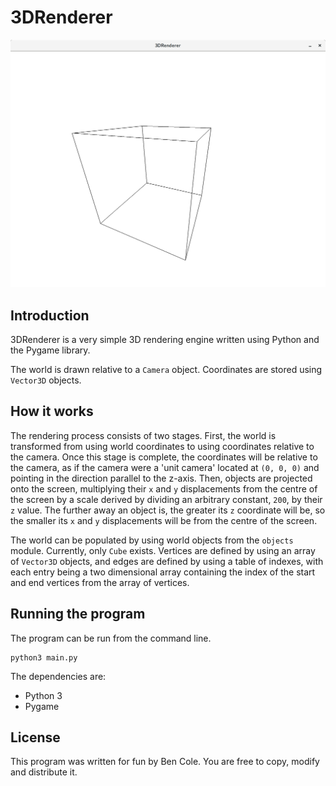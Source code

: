 ﻿# 3DRenderer

![Screenshot](https://github.com/bencole12345/3DRenderer/raw/master/3DRenderer.png?raw=true "Screenshot 1")

## Introduction

3DRenderer is a very simple 3D rendering engine written using Python and the Pygame library.

The world is drawn relative to a `Camera` object. Coordinates are stored using `Vector3D` objects.

## How it works

The rendering process consists of two stages. First, the world is transformed from using world coordinates to using coordinates relative to the camera. Once this stage is complete, the coordinates will be relative to the camera, as if the camera were a 'unit camera' located at `(0, 0, 0)` and pointing in the direction parallel to the z-axis. Then, objects are projected onto the screen, multiplying their `x` and `y` displacements from the centre of the screen by a scale derived by dividing an arbitrary constant, `200`, by their `z` value. The further away an object is, the greater its `z` coordinate will be, so the smaller its `x` and `y` displacements will be from the centre of the screen.

The world can be populated by using world objects from the `objects` module. Currently, only `Cube` exists. Vertices are defined by using an array of `Vector3D` objects, and edges are defined by using a table of indexes, with each entry being a two dimensional array containing the index of the start and end vertices from the array of vertices.

## Running the program

The program can be run from the command line.

```
python3 main.py
```

The dependencies are:
* Python 3
* Pygame

## License

This program was written for fun by Ben Cole. You are free to copy, modify and distribute it.
